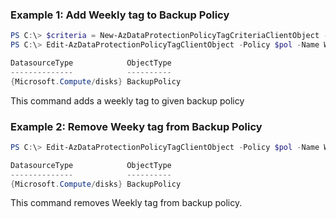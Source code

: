 ### Example 1: Add Weekly tag to Backup Policy
```powershell
PS C:\> $criteria = New-AzDataProtectionPolicyTagCriteriaClientObject -AbsoluteCriteria FirstOfWeek
PS C:\> Edit-AzDataProtectionPolicyTagClientObject -Policy $pol -Name Weekly -Criteria $criteria

DatasourceType            ObjectType
--------------            ----------
{Microsoft.Compute/disks} BackupPolicy
```

This command adds a weekly tag to given backup policy

### Example 2: Remove Weeky tag from Backup Policy
```powershell
PS C:\> Edit-AzDataProtectionPolicyTagClientObject -Policy $pol -Name Weekly -RemoveRule

DatasourceType            ObjectType
--------------            ----------
{Microsoft.Compute/disks} BackupPolicy
```

This command removes Weekly tag from backup policy.

